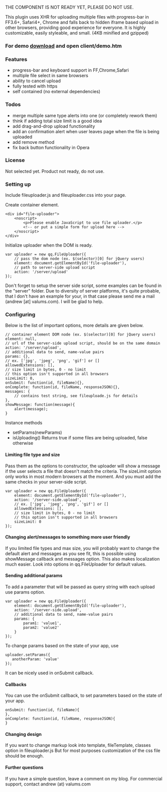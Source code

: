 THE COMPONENT IS NOT READY YET, PLEASE DO NOT USE.

This plugin uses XHR for uploading multiple files with progress-bar in FF3.6+, Safari4+,
Chrome and falls back to hidden iframe based upload in other browsers,
providing good experience for everyone. It is highly customizable, easily styleable,
and small. (4KB minified and gzipped)

### For demo <a href="http://github.com/valums/file-uploader/zipball/test">download</a> and open client/demo.htm ###
### Features ###

* progress-bar and keyboard support in FF,Chrome,Safari
* multiple file select in same browsers
* ability to cancel upload
* fully tested with https
* self contained (no external dependencies)

### Todos ###

* merge multiple same type alerts into one (or completely rework them)
* think if adding total size limit is a good idea
* add drag-and-drop upload functionality
* add an confirmation alert when user leaves page when the file is being uploaded
* add remove method
* fix back button functionality in Opera

### License ###
Not selected yet. Product not ready, do not use.
	
### Setting up ###

Include fileuploader.js and fileuploader.css into your page.

Create container element.

    <div id="file-uploader">       
        <noscript>          
            <p>Please enable JavaScript to use file uploader.</p>
            <!-- or put a simple form for upload here -->
        </noscript>         
    </div>
    
Initialize uploader when the DOM is ready.

    var uploader = new qq.FileUploader({
        // pass the dom node (ex. $(selector)[0] for jQuery users)
        element: document.getElementById('file-uploader'),
        // path to server-side upload script
        action: '/server/upload'
    });

Don't forget to setup the server side script, some examples can be found in the "server" folder.
Due to diversity of server platforms, it's quite probable, that I don't have an example for
your, in that case please send me a mail (andrew [at] valums.com). I will be glad to help.

### Configuring ###

Below is the list of important options, more details are given below. 

    // container element DOM node (ex. $(selector)[0] for jQuery users)
    element: null,
    // url of the server-side upload script, should be on the same domain
    action: '/server/upload',
    // additional data to send, name-value pairs
    params: {},
    // ex. ['jpg', 'jpeg', 'png', 'gif'] or []
    allowedExtensions: [],        
    // size limit in bytes, 0 - no limit
    // this option isn't supported in all browsers
    sizeLimit: 0,
    onSubmit: function(id, fileName){},
    onComplete: function(id, fileName, responseJSON){},
    messages: {
        // contains test string, see fileuploade.js for details            
    },
    showMessage: function(message){
        alert(message);
    }        

Instance methods

* setParams(newParams)        
* isUploading() Returns true if some files are being uploaded, false otherwise 

#### Limiting file type and size ####

Pass them as the options to constructor, the uploader will show a message if the 
user selects a file that doesn't match the criteria. The sizeLimit option only works
in most modern browsers at the moment. And you must add the same checks in your server-side
script.

    var uploader = new qq.FileUploader({
        element: document.getElementById('file-uploader'),
        action: '/server-side.upload',
        // ex. ['jpg', 'jpeg', 'png', 'gif'] or []
        allowedExtensions: [],        
        // size limit in bytes, 0 - no limit
        // this option isn't supported in all browsers
        sizeLimit: 0        
    });

#### Changing alert/messages to something more user friendly ####

If you limited file types and max size, you will probably want to change the default alert and
messages as you see fit, this is possible using showMessage callback and messages option.
This also makes localization much easier. Look into options in qq.FileUploader for default values.

#### Sending additional params ####

To add a parameter that will be passed as query string with each upload use params option. 

    var uploader = new qq.FileUploader({
        element: document.getElementById('file-uploader'),
        action: '/server-side.upload',
        // additional data to send, name-value pairs
        params: {
            param1: 'value1',
            param2: 'value2'
        }
    });

To change params based on the state of your app, use 
    
    uploader.setParams({
       anotherParam: 'value' 
    });

It can be nicely used in onSubmit callback.

#### Callbacks ####

You can use the onSubmit callback, to set parameters based on the state of your app.     
    
    onSubmit: function(id, fileName){
    },
    onComplete: function(id, fileName, responseJSON){        
    }

#### Changing design ####

If you want to change markup look into template, fileTemplate, classes option in fileuploader.js
But for most purposes customization of the css file should be enough. 
    
#### Further questions ####

If you have a simple question, leave a comment on my blog.
For commercial support, contact andrew (at) valums.com    
